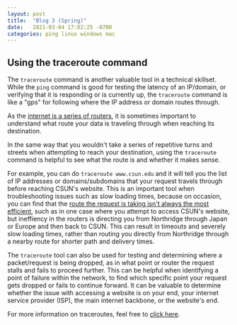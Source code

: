 ```yaml
---
layout: post
title:  "Blog 3 (Spring)"
date:   2021-03-04 17:02:25 -0700
categories: ping linux windows mac
---
```


## Using the traceroute command
The `traceroute` command is another valuable tool in a technical skillset. While the `ping` command is good for testing the latency of an IP/domain, or verifying that it is responding or is currently up, the `traceroute` command is like a "gps" for following where the IP address or domain routes through.

As the [internet is a series of routers](https://us.norton.com/internetsecurity-iot-smarter-home-what-is-router.html), it is sometimes important to understand what route your data is traveling through when reaching its destination.

In the same way that you wouldn't take a series of repetitive turns and streets when attempting to reach your destination, using the `traceroute` command is helpful to see what the route is and whether it makes sense.

For example, you can do `traceroute www.csun.edu` and it will tell you the list of IP addresses or domains/subdomains that your request travels through before reaching CSUN's website. This is an important tool when troubleshooting issues such as slow loading times, because on occasion, you can find that the [route the request is taking isn't always the most efficient](https://quickpacket.com/billing/knowledgebase/34/Advanced-Network-Troubleshooting-Using-traceroute.html), such as in one case where you attempt to access CSUN's website, but ineffiency in the routers is directing you from Northridge through Japan or Europe and then back to CSUN. This can result in timeouts and severely slow loading times, rather than routing you directly from Northridge through a nearby route for shorter path and delivery times.

The `traceroute` tool can also be used for testing and determining where a packet/request is being dropped, as in what point or router the request stalls and fails to proceed further. This can be helpful when identifying a point of failure within the network, to find which specific point your request gets dropped or fails to continue forward. It can be valuable to determine whether the issue with accessing a website is on your end, your internet service provider (ISP), the main internet backbone, or the website's end.

For more information on traceroutes, feel free to [click here](https://www.liquidweb.com/kb/how-to-use-traceroute/).
